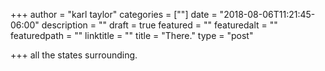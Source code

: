 +++
author = "karl taylor"
categories = [""]
date = "2018-08-06T11:21:45-06:00"
description = ""
draft = true
featured = ""
featuredalt = ""
featuredpath = ""
linktitle = ""
title = "There."
type = "post"

+++
all the states surrounding. 